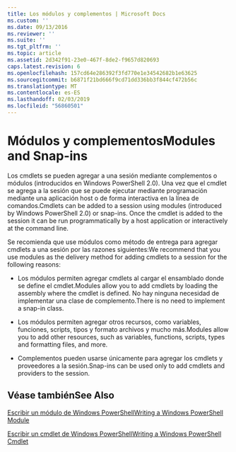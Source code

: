 ```yaml
---
title: Los módulos y complementos | Microsoft Docs
ms.custom: ''
ms.date: 09/13/2016
ms.reviewer: ''
ms.suite: ''
ms.tgt_pltfrm: ''
ms.topic: article
ms.assetid: 2d342f91-23e0-467f-8de2-f9657d820693
caps.latest.revision: 6
ms.openlocfilehash: 157cd64e286392f3fd770e1e34542682b1e63625
ms.sourcegitcommit: b6871f21bd666f9cd71dd336bb3f844cf472b56c
ms.translationtype: MT
ms.contentlocale: es-ES
ms.lasthandoff: 02/03/2019
ms.locfileid: "56860501"
---
```

# <a name="modules-and-snap-ins"></a><span data-ttu-id="f1caf-102">Módulos y complementos</span><span class="sxs-lookup"><span data-stu-id="f1caf-102">Modules and Snap-ins</span></span>

<span data-ttu-id="f1caf-103">Los cmdlets se pueden agregar a una sesión mediante complementos o módulos (introducidos en Windows PowerShell 2.0). Una vez que el cmdlet se agrega a la sesión que se puede ejecutar mediante programación mediante una aplicación host o de forma interactiva en la línea de comandos.</span><span class="sxs-lookup"><span data-stu-id="f1caf-103">Cmdlets can be added to a session using modules (introduced by Windows PowerShell 2.0) or snap-ins. Once the cmdlet is added to the session it can be run programmatically by a host application or interactively at the command line.</span></span>

<span data-ttu-id="f1caf-104">Se recomienda que use módulos como método de entrega para agregar cmdlets a una sesión por las razones siguientes:</span><span class="sxs-lookup"><span data-stu-id="f1caf-104">We recommend that you use modules as the delivery method for adding cmdlets to a session for the following reasons:</span></span>

- <span data-ttu-id="f1caf-105">Los módulos permiten agregar cmdlets al cargar el ensamblado donde se define el cmdlet.</span><span class="sxs-lookup"><span data-stu-id="f1caf-105">Modules allow you to add cmdlets by loading the assembly where the cmdlet is defined.</span></span> <span data-ttu-id="f1caf-106">No hay ninguna necesidad de implementar una clase de complemento.</span><span class="sxs-lookup"><span data-stu-id="f1caf-106">There is no need to implement a snap-in class.</span></span>

- <span data-ttu-id="f1caf-107">Los módulos permiten agregar otros recursos, como variables, funciones, scripts, tipos y formato archivos y mucho más.</span><span class="sxs-lookup"><span data-stu-id="f1caf-107">Modules allow you to add other resources, such as variables, functions, scripts, types and formatting files, and more.</span></span>

- <span data-ttu-id="f1caf-108">Complementos pueden usarse únicamente para agregar los cmdlets y proveedores a la sesión.</span><span class="sxs-lookup"><span data-stu-id="f1caf-108">Snap-ins can be used only to add cmdlets and providers to the session.</span></span>

## <a name="see-also"></a><span data-ttu-id="f1caf-109">Véase también</span><span class="sxs-lookup"><span data-stu-id="f1caf-109">See Also</span></span>

[<span data-ttu-id="f1caf-110">Escribir un módulo de Windows PowerShell</span><span class="sxs-lookup"><span data-stu-id="f1caf-110">Writing a Windows PowerShell Module</span></span>](../module/writing-a-windows-powershell-module.md)

[<span data-ttu-id="f1caf-111">Escribir un cmdlet de Windows PowerShell</span><span class="sxs-lookup"><span data-stu-id="f1caf-111">Writing a Windows PowerShell Cmdlet</span></span>](./writing-a-windows-powershell-cmdlet.md)
